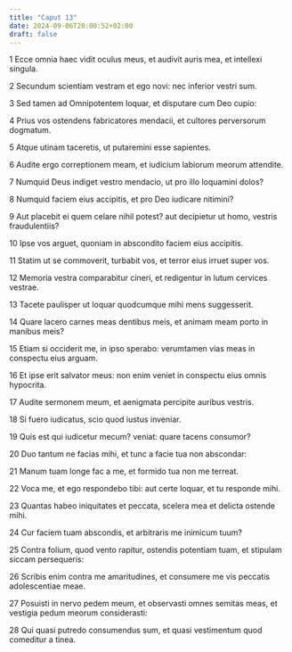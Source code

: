 ```yaml
---
title: "Caput 13"
date: 2024-09-06T20:00:52+02:00
draft: false
---
```



1 Ecce omnia haec vidit oculus meus, et audivit auris mea, et intellexi singula.

2 Secundum scientiam vestram et ego novi: nec inferior vestri sum.

3 Sed tamen ad Omnipotentem loquar, et disputare cum Deo cupio:

4 Prius vos ostendens fabricatores mendacii, et cultores perversorum dogmatum.

5 Atque utinam taceretis, ut putaremini esse sapientes.

6 Audite ergo correptionem meam, et iudicium labiorum meorum attendite.

7 Numquid Deus indiget vestro mendacio, ut pro illo loquamini dolos?

8 Numquid faciem eius accipitis, et pro Deo iudicare nitimini?

9 Aut placebit ei quem celare nihil potest? aut decipietur ut homo, vestris fraudulentiis?

10 Ipse vos arguet, quoniam in abscondito faciem eius accipitis.

11 Statim ut se commoverit, turbabit vos, et terror eius irruet super vos.

12 Memoria vestra comparabitur cineri, et redigentur in lutum cervices vestrae.

13 Tacete paulisper ut loquar quodcumque mihi mens suggesserit.

14 Quare lacero carnes meas dentibus meis, et animam meam porto in manibus meis?

15 Etiam si occiderit me, in ipso sperabo: verumtamen vias meas in conspectu eius arguam.

16 Et ipse erit salvator meus: non enim veniet in conspectu eius omnis hypocrita.

17 Audite sermonem meum, et aenigmata percipite auribus vestris.

18 Si fuero iudicatus, scio quod iustus inveniar.

19 Quis est qui iudicetur mecum? veniat: quare tacens consumor?

20 Duo tantum ne facias mihi, et tunc a facie tua non abscondar:

21 Manum tuam longe fac a me, et formido tua non me terreat.

22 Voca me, et ego respondebo tibi: aut certe loquar, et tu responde mihi.

23 Quantas habeo iniquitates et peccata, scelera mea et delicta ostende mihi.

24 Cur faciem tuam abscondis, et arbitraris me inimicum tuum?

25 Contra folium, quod vento rapitur, ostendis potentiam tuam, et stipulam siccam persequeris:

26 Scribis enim contra me amaritudines, et consumere me vis peccatis adolescentiae meae.

27 Posuisti in nervo pedem meum, et observasti omnes semitas meas, et vestigia pedum meorum considerasti:

28 Qui quasi putredo consumendus sum, et quasi vestimentum quod comeditur a tinea.

